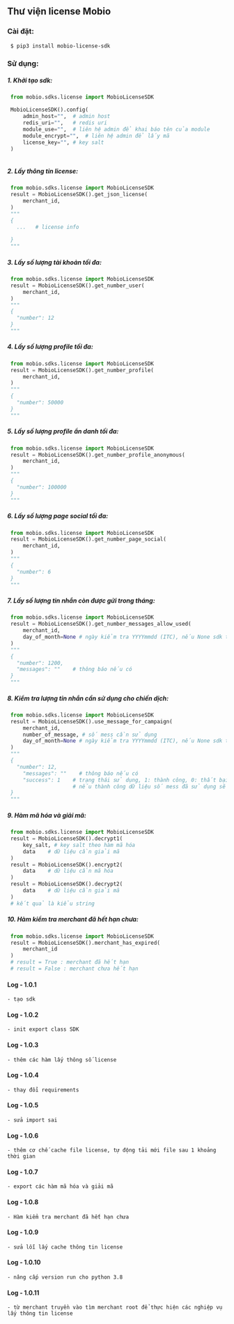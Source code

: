 ##  Thư viện license Mobio 


### Cài đặt:
```bash
 $ pip3 install mobio-license-sdk
 ```


### Sử dụng:

##### 1. Khởi tạo sdk:
   ```python
    from mobio.sdks.license import MobioLicenseSDK

    MobioLicenseSDK().config(
        admin_host="",	# admin host
        redis_uri="",	# redis uri
        module_use="",	# liên hệ admin để khai báo tên của module
        module_encrypt="",	# liên hệ admin để lấy mã
        license_key="", # key salt
    )
    
   ```

##### 2. Lấy thông tin license:
   ```python
    from mobio.sdks.license import MobioLicenseSDK
    result = MobioLicenseSDK().get_json_license(
        merchant_id,
    )
    """
    {
      ...   # license info
      
    }
    """
   ```

##### 3. Lấy số lượng tài khoản tối đa:
   ```python
    from mobio.sdks.license import MobioLicenseSDK
    result = MobioLicenseSDK().get_number_user(
        merchant_id,
    )
    """
    {
      "number": 12
    }
    """
   ```


##### 4. Lấy số lượng profile tối đa:
   ```python
    from mobio.sdks.license import MobioLicenseSDK
    result = MobioLicenseSDK().get_number_profile(
        merchant_id,
    )
    """
    {
      "number": 50000 
    }
    """
   ```

##### 5. Lấy số lượng profile ẩn danh tối đa:
   ```python
    from mobio.sdks.license import MobioLicenseSDK
    result = MobioLicenseSDK().get_number_profile_anonymous(
        merchant_id,
    )
    """
    {
      "number": 100000
    }
    """
   ```

##### 6. Lấy số lượng page social tối đa:
   ```python
    from mobio.sdks.license import MobioLicenseSDK
    result = MobioLicenseSDK().get_number_page_social(
        merchant_id,
    )
    """
    {
      "number": 6 
    }
    """
   ```

##### 7. Lấy số lượng tin nhắn còn được gửi trong tháng:
   ```python
    from mobio.sdks.license import MobioLicenseSDK
    result = MobioLicenseSDK().get_number_messages_allow_used(
        merchant_id,
        day_of_month=None # ngày kiểm tra YYYYmmdd (ITC), nếu None sdk tự động lấy ngày hiện tại  
    )
    """
    {
      "number": 1200,
      "messages": ""    # thông báo nếu có 
    }
    """
   ```

##### 8. Kiểm tra lượng tin nhắn cần sử dụng cho chiến dịch:
   ```python
    from mobio.sdks.license import MobioLicenseSDK
    result = MobioLicenseSDK().use_message_for_campaign(
        merchant_id,
        number_of_message, # số mess cần sử dụng 
        day_of_month=None # ngày kiểm tra YYYYmmdd (ITC), nếu None sdk tự động lấy ngày hiện tại  
    )
    """
    {
      "number": 12,
        "messages": ""    # thông báo nếu có 
        "success": 1    # trạng thái sử dụng, 1: thành công, 0: thất bại. 
                        # nếu thành công dữ liệu số mess đã sử dụng sẽ lưu lại để tính toán cho lần tiếp theo.
    }
    """
   ```

##### 9. Hàm mã hóa và giải mã:
   ```python
    from mobio.sdks.license import MobioLicenseSDK
    result = MobioLicenseSDK().decrypt1(
        key_salt, # key salt theo hàm mã hóa  
        data    # dữ liệu cần giải mã 
    )
    result = MobioLicenseSDK().encrypt2(
        data    # dữ liệu cần mã hóa  
    )
    result = MobioLicenseSDK().decrypt2(
        data    # dữ liệu cần giải mã 
    )
    # kết quả là kiểu string 
   ```

##### 10. Hàm kiểm tra merchant đã hết hạn chưa:
   ```python
    from mobio.sdks.license import MobioLicenseSDK
    result = MobioLicenseSDK().merchant_has_expired(
        merchant_id 
    )
    # result = True : merchant đã hết hạn 
    # result = False : merchant chưa hết hạn 
   ```

#### Log - 1.0.1
    - tạo sdk 

#### Log - 1.0.2
    - init export class SDK 

#### Log - 1.0.3
    - thêm các hàm lấy thông số license 
    
#### Log - 1.0.4
    - thay đổi requirements  

#### Log - 1.0.5
    - sửa import sai   

#### Log - 1.0.6
    - thêm cơ chế cache file license, tự động tải mới file sau 1 khoảng thời gian    

#### Log - 1.0.7
    - export các hàm mã hóa và giải mã    

#### Log - 1.0.8
    - Hàm kiểm tra merchant đã hết hạn chưa     

#### Log - 1.0.9
    - sửa lỗi lấy cache thông tin license  

#### Log - 1.0.10
    - nâng cấp version run cho python 3.8   

#### Log - 1.0.11
    - từ merchant truyền vào tìm merchant root để thực hiện các nghiệp vụ lấy thông tin license    
    
    
     
    
